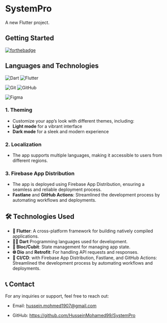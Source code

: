 # SystemPro

A new Flutter project.

## Getting Started

[![forthebadge](https://forthebadge.com/images/badges/made-with-flutter.svg)](https://flutter.dev/)

## Languages and Technologies

![Dart](https://img.shields.io/badge/dart-%230175C2.svg?style=for-the-badge&logo=dart&logoColor=white)
![Flutter](https://img.shields.io/badge/Flutter-%2302569B.svg?style=for-the-badge&logo=Flutter&logoColor=white)

![Git](https://img.shields.io/badge/git-%23F05033.svg?style=for-the-badge&logo=git&logoColor=white)
![GitHub](https://img.shields.io/badge/github-%23121011.svg?style=for-the-badge&logo=github&logoColor=white)

![Figma](https://img.shields.io/badge/figma-%23F24E1E.svg?style=for-the-badge&logo=figma&logoColor=white)

### 1. **Theming**

- Customize your app’s look with different themes, including:
- **Light mode** for a vibrant interface
- **Dark mode** for a sleek and modern experience

### 2. **Localization**

- The app supports multiple languages, making it accessible to users from different regions.

### 3. **Firebase App Distribution**

- The app is deployed using Firebase App Distribution, ensuring a seamless and reliable deployment process.
- **Fastlane** and **GitHub Actions**: Streamlined the development process by automating workflows and deployments.

## 🛠️ Technologies Used

- **📱 Flutter**: A cross-platform framework for building natively compiled applications.
- **👩‍💻 Dart** Programming languages used for development.
- **🔵 Bloc/Cubit**: State management for managing app state.
- **🌐 Dio** and **Retrofit**: For handling API requests and responses.
- **🚀 CI/CD**: with Firebase App Distribution, Fastlane, and GitHub Actions: Streamlined the development process by automating workflows and deployments.

## 📞 Contact

For any inquiries or support, feel free to reach out:

- Email: <hussein.mohmed1907@gmail.com>

- GitHub: <https://github.com/HusseinMohamed99/SystemPro>